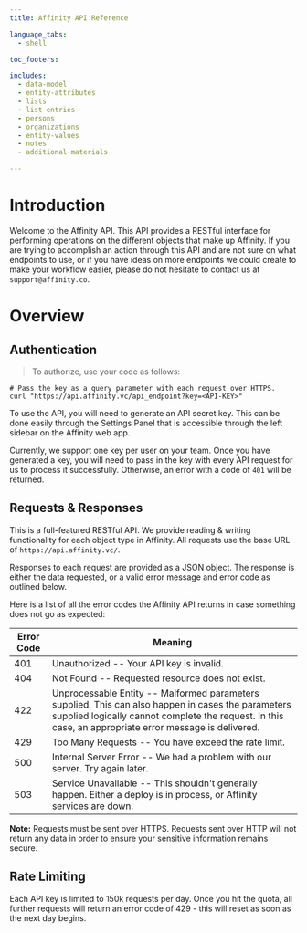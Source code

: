 ```yaml
---
title: Affinity API Reference

language_tabs:
  - shell

toc_footers:

includes:
  - data-model
  - entity-attributes
  - lists
  - list-entries
  - persons
  - organizations
  - entity-values
  - notes
  - additional-materials

---
```


# Introduction

Welcome to the Affinity API. This API provides a RESTful interface for performing 
operations on the different objects that make up Affinity. If you are trying to 
accomplish an action through this API and are not sure on what endpoints to use, or 
if you have ideas on more endpoints we could create to make your workflow easier, 
please do not hesitate to contact us at `support@affinity.co`.

# Overview

## Authentication

> To authorize, use your code as follows:

```shell
# Pass the key as a query parameter with each request over HTTPS.
curl "https://api.affinity.vc/api_endpoint?key=<API-KEY>"
```

To use the API, you will need to generate an API secret key. This can be done easily through
the Settings Panel that is accessible through the left sidebar on the Affinity web app.

Currently, we support one key per user on your team. Once you have generated a key, you 
will need to pass in the key with every API request for us to process it successfully. 
Otherwise, an error with a code of `401` will be returned.

## Requests & Responses
This is a full-featured RESTful API. We provide reading & writing functionality for each
object type in Affinity. All requests use the base URL of `https://api.affinity.vc/`.

Responses to each request are provided as a JSON object. The response is either the data 
requested, or a valid error message and error code as outlined below.

Here is a list of all the error codes the Affinity API returns in case something does not go as expected:

Error Code | Meaning
--------------------- | -------
401 | Unauthorized -- Your API key is invalid.
404 | Not Found -- Requested resource does not exist.
422 | Unprocessable Entity -- Malformed parameters supplied. This can also happen in cases the parameters supplied logically cannot complete the request. In this case, an appropriate error message is delivered.
429 | Too Many Requests -- You have exceed the rate limit.
500 | Internal Server Error -- We had a problem with our server. Try again later.
503 | Service Unavailable -- This shouldn't generally happen. Either a deploy is in process, or Affinity services are down.

**Note:** Requests must be sent over HTTPS. Requests sent over HTTP will not return any 
data in order to ensure your sensitive information remains secure.

## Rate Limiting
Each API key is limited to 150k requests per day. Once you hit the quota, all further requests will return an error code of
429 - this will reset as soon as the next day begins.
